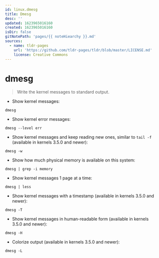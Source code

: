 ```yaml
---
id: linux.dmesg
title: Dmesg
desc: ''
updated: 1623965016160
created: 1623965016160
isDir: false
gitNotePath: 'pages/{{ noteHiearchy }}.md'
sources:
  - name: tldr-pages
    url: 'https://github.com/tldr-pages/tldr/blob/master/LICENSE.md'
    license: Creative Commons
---
```

# dmesg

> Write the kernel messages to standard output.

- Show kernel messages:

`dmesg`

- Show kernel error messages:

`dmesg --level err`

- Show kernel messages and keep reading new ones, similar to `tail -f` (available in kernels 3.5.0 and newer):

`dmesg -w`

- Show how much physical memory is available on this system:

`dmesg | grep -i memory`

- Show kernel messages 1 page at a time:

`dmesg | less`

- Show kernel messages with a timestamp (available in kernels 3.5.0 and newer):

`dmesg -T`

- Show kernel messages in human-readable form (available in kernels 3.5.0 and newer):

`dmesg -H`

- Colorize output (available in kernels 3.5.0 and newer):

`dmesg -L`


